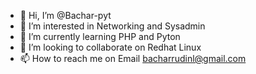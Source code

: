 - 👋 Hi, I’m @Bachar-pyt
- 👀 I’m interested in Networking and Sysadmin
- 🌱 I’m currently learning PHP and Pyton
- 💞️ I’m looking to collaborate on Redhat Linux
- 📫 How to reach me on Email bacharrudinl@gmail.com

<!---
Bachar-pyt/Bachar-pyt is a ✨ special ✨ repository because its `README.md` (this file) appears on your GitHub profile.
You can click the Preview link to take a look at your changes.
--->

